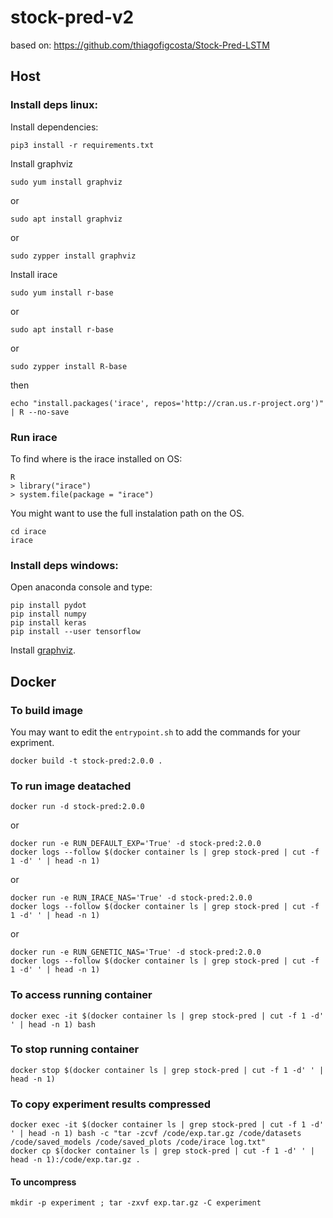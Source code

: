 # stock-pred-v2

based on: https://github.com/thiagofigcosta/Stock-Pred-LSTM

## Host

### Install deps linux:
Install dependencies:
```
pip3 install -r requirements.txt
```

Install graphviz
```
sudo yum install graphviz
```
or
```
sudo apt install graphviz
```
or
```
sudo zypper install graphviz
```


Install irace
```
sudo yum install r-base
```
or
```
sudo apt install r-base
```
or
```
sudo zypper install R-base
```

then
```
echo "install.packages('irace', repos='http://cran.us.r-project.org')" | R --no-save
```

### Run irace

To find where is the irace installed on OS:
```
R
> library("irace")
> system.file(package = "irace")
```

You might want to use the full instalation path on the OS.
```
cd irace
irace
```

### Install deps windows:
Open anaconda console and type:
```
pip install pydot
pip install numpy
pip install keras
pip install --user tensorflow
```
Install [graphviz](https://graphviz.gitlab.io/download/).

## Docker

### To build image

You may want to edit the `entrypoint.sh` to add the commands for your expriment.

```
docker build -t stock-pred:2.0.0 .
```

### To run image deatached

```
docker run -d stock-pred:2.0.0
```

or

```
docker run -e RUN_DEFAULT_EXP='True' -d stock-pred:2.0.0
docker logs --follow $(docker container ls | grep stock-pred | cut -f 1 -d' ' | head -n 1)
```
or

```
docker run -e RUN_IRACE_NAS='True' -d stock-pred:2.0.0
docker logs --follow $(docker container ls | grep stock-pred | cut -f 1 -d' ' | head -n 1)
```

or

```
docker run -e RUN_GENETIC_NAS='True' -d stock-pred:2.0.0
docker logs --follow $(docker container ls | grep stock-pred | cut -f 1 -d' ' | head -n 1)
```

### To access running container

```
docker exec -it $(docker container ls | grep stock-pred | cut -f 1 -d' ' | head -n 1) bash
```

### To stop running container

```
docker stop $(docker container ls | grep stock-pred | cut -f 1 -d' ' | head -n 1)
```

### To copy experiment results compressed

```
docker exec -it $(docker container ls | grep stock-pred | cut -f 1 -d' ' | head -n 1) bash -c "tar -zcvf /code/exp.tar.gz /code/datasets /code/saved_models /code/saved_plots /code/irace log.txt"
docker cp $(docker container ls | grep stock-pred | cut -f 1 -d' ' | head -n 1):/code/exp.tar.gz .
```

#### To uncompress

```
mkdir -p experiment ; tar -zxvf exp.tar.gz -C experiment
```
